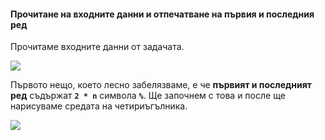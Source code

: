 #### Прочитане на входните данни и отпечатване на първия и последния ред

Прочитаме входните данни от задачата.

![](/assets/chapter-8-1-images/10.Rectangle-with-stars-01.png)

Първото нещо, което лесно забелязваме, е че **първият и последният ред** съдържат **`2 * n`** символа **`%`**. Ще започнем с това и после ще нарисуваме средата на четириъгълника.

![](/assets/chapter-8-1-images/10.Rectangle-with-stars-02.png)